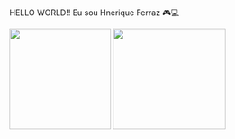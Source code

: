 HELLO WORLD!! Eu sou Hnerique Ferraz 🎮💻

<div>
<img height="180em" src="https://github-readme-stats.vercel.app/api?username=henriqueferrazo&show_icons=true&theme=tokyonight">
<img height="180em" width="200em" src="https://github-readme-stats.vercel.app/api/top-langs/?username=anuraghazra&layout=compact)](https://github.com/anuraghazra/github-readme-stats&theme=tokyonight">
</div>

